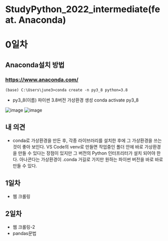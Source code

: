 # StudyPython_2022_intermediate(feat. Anaconda)

# 0일차

## Anaconda설치 방법

### https://www.anaconda.com/

    (base) C:\Users\june3>conda create -n py3_8 python=3.8

- py3_8(이름) 파이썬 3.8버전 가상환경 생성
  conda activate py3_8

![image](https://user-images.githubusercontent.com/83456300/173177682-2a8864cd-ab26-459d-944e-2ad2824b0a26.png)
![image](https://user-images.githubusercontent.com/83456300/173177731-66095d6f-79ff-4056-a277-4d6ac0b18a95.png)

## 내 의견

- conda로 가상환경을 만든 후, 각종 라이브러리를 설치한 후에 그 가상환경을 쓰는 것이 좋아 보인다.
  VS Code의 venv로 만들면 작업중인 폴더 안에 바로 가상환경을 만들 수 있다는 장점이 있지만 그 버전의 Python 인터프리터가 설치 되어야 한다.
  아나콘다는 가상환경이 .conda 거길로 가지만 원하는 파이썬 버전을 바로 바로 만들 수 있다.

## 1일차

- 웹 크롤링

## 2일차

- 웹 크롤링-2
- pandas문법
